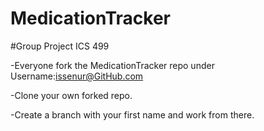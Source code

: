 # MedicationTracker

#Group Project ICS 499

-Everyone fork the MedicationTracker repo  under Username:issenur@GitHub.com


-Clone your own forked repo.


-Create a branch with your first name and work from there.

